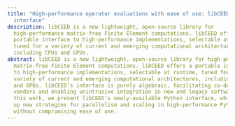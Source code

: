 ```yaml
---
title: "High-performance operator evaluations with ease of use: libCEED's Python
  interface"
description: libCEED is a new lightweight, open-source library for
  high-performance matrix-free Finite Element computations. libCEED offers a
  portable interface to high-performance implementations, selectable at runtime,
  tuned for a variety of current and emerging computational architectures,
  including CPUs and GPUs.
abstract: libCEED is a new lightweight, open-source library for high-performance
  matrix-free Finite Element computations. libCEED offers a portable interface
  to high-performance implementations, selectable at runtime, tuned for a
  variety of current and emerging computational architectures, including CPUs
  and GPUs. libCEED’s interface is purely algebraic, facilitating co-design with
  vendors and enabling unintrusive integration in new and legacy software. In
  this work, we present libCEED's newly-available Python interface, which opens
  up new strategies for parallelism and scaling in high-performance Python,
  without compromising ease of use.
---
```


